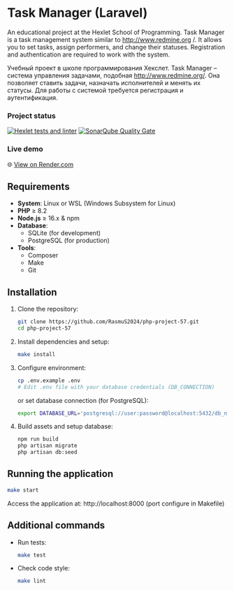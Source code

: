 # Task Manager (Laravel)
An educational project at the Hexlet School of Programming.
Task Manager is a task management system similar to http://www.redmine.org /. It allows you to set tasks, assign performers, and change their statuses. Registration and authentication are required to work with the system.

Учебный проект в школе программирования Хекслет.
Task Manager – система управления задачами, подобная http://www.redmine.org/. Она позволяет ставить задачи, назначать исполнителей и менять их статусы. Для работы с системой требуется регистрация и аутентификация.

### Project status

[![Hexlet tests and linter](https://github.com/RasmuS2024/php-project-57/actions/workflows/hexlet-check.yml/badge.svg)](https://github.com/RasmuS2024/php-project-57/actions)
[![SonarQube Quality Gate](https://sonarcloud.io/api/project_badges/measure?project=RasmuS2024_php-project-57&metric=alert_status)](https://sonarcloud.io/summary/new_code?id=RasmuS2024_php-project-57)

### Live demo
🌐 [View on Render.com](https://php-project-57-42yp.onrender.com)

## Requirements

- **System**: Linux or WSL (Windows Subsystem for Linux)
- **PHP** ≥ 8.2
- **Node.js** ≥ 16.x & npm
- **Database**:
  - SQLite (for development)
  - PostgreSQL (for production)
- **Tools**:
  - Composer
  - Make
  - Git

## Installation

1. Clone the repository:
   ```bash
   git clone https://github.com/RasmuS2024/php-project-57.git
   cd php-project-57
   ```
2. Install dependencies and setup:
   ```bash
   make install
   ```
3. Configure environment:
   ```bash
   cp .env.example .env
   # Edit .env file with your database credentials (DB_CONNECTION)
   ```
   or set database connection (for PostgreSQL):
   ```bash
   export DATABASE_URL='postgresql://user:password@localhost:5432/db_name'
   ```

4. Build assets and setup database:
   ```bash
   npm run build
   php artisan migrate
   php artisan db:seed
   ```

## Running the application
   ```bash
   make start
   ```

Access the application at:
http://localhost:8000 (port configure in Makefile)

## Additional commands

* Run tests:
   ```bash
   make test
   ```

* Check code style:
   ```bash
   make lint
   ```